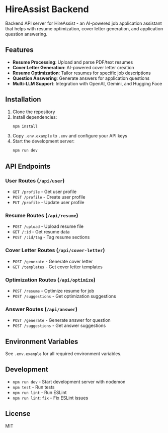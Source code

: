 # HireAssist Backend

Backend API server for HireAssist - an AI-powered job application assistant that helps with resume optimization, cover letter generation, and application question answering.

## Features

- **Resume Processing**: Upload and parse PDF/text resumes
- **Cover Letter Generation**: AI-powered cover letter creation
- **Resume Optimization**: Tailor resumes for specific job descriptions
- **Question Answering**: Generate answers for application questions
- **Multi-LLM Support**: Integration with OpenAI, Gemini, and Hugging Face

## Installation

1. Clone the repository
2. Install dependencies:
   ```bash
   npm install
   ```
3. Copy `.env.example` to `.env` and configure your API keys
4. Start the development server:
   ```bash
   npm run dev
   ```

## API Endpoints

### User Routes (`/api/user`)
- `GET /profile` - Get user profile
- `POST /profile` - Create user profile
- `PUT /profile` - Update user profile

### Resume Routes (`/api/resume`)
- `POST /upload` - Upload resume file
- `GET /:id` - Get resume data
- `POST /:id/tag` - Tag resume sections

### Cover Letter Routes (`/api/cover-letter`)
- `POST /generate` - Generate cover letter
- `GET /templates` - Get cover letter templates

### Optimization Routes (`/api/optimize`)
- `POST /resume` - Optimize resume for job
- `POST /suggestions` - Get optimization suggestions

### Answer Routes (`/api/answer`)
- `POST /generate` - Generate answer for question
- `POST /suggestions` - Get answer suggestions

## Environment Variables

See `.env.example` for all required environment variables.

## Development

- `npm run dev` - Start development server with nodemon
- `npm test` - Run tests
- `npm run lint` - Run ESLint
- `npm run lint:fix` - Fix ESLint issues

## License

MIT
